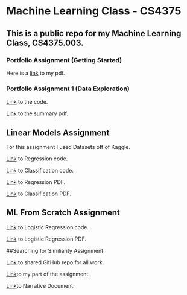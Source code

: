 # Machine Learning Class - CS4375

## This is a public repo for my Machine Learning Class, CS4375.003. 



### Portfolio Assignment (Getting Started)

Here is a [link](https://github.com/rpatangay00/MachineLearningClass/blob/9c957528a5faf51253b72e14173e4f3ecccae792/Overview_of_ML.pdf) to my pdf.

### Portfolio Assignment 1 (Data Exploration)

[Link](https://github.com/rpatangay00/MachineLearningClass/blob/a57464eeaada5ba51f47cec46261c68a4b20991d/PortfolioAssignment1/DataExploration.cpp) to the code.

[Link](https://github.com/rpatangay00/MachineLearningClass/blob/a57464eeaada5ba51f47cec46261c68a4b20991d/PortfolioAssignment1/Portfolio%20Component%201_%20Data%20Exploration.pdf) to the summary pdf.

## Linear Models Assignment 

For this assignment I used Datasets off of Kaggle.

[Link](https://github.com/rpatangay00/MachineLearningClass/blob/0ce5dae11cede845b3d7ab3e806a9f764114880b/LinearModels/Regression.Rmd) to Regression code.

[Link](https://github.com/rpatangay00/MachineLearningClass/blob/0744dde66b79979b7f3f1a07f404f59037c8b6dc/LinearModels/Classification.Rmd) to Classification code.

[Link](https://github.com/rpatangay00/MachineLearningClass/blob/0744dde66b79979b7f3f1a07f404f59037c8b6dc/LinearModels/Regression.pdf) to Regression PDF.

[Link](https://github.com/rpatangay00/MachineLearningClass/blob/0744dde66b79979b7f3f1a07f404f59037c8b6dc/LinearModels/Classification.pdf) to Classification PDF.

## ML From Scratch Assignment 

[Link](https://github.com/rpatangay00/MachineLearningClass/blob/0394f268286c5f5b37e0aa1a97814aeec7029a58/MLFromScratch/LogReg.cpp) to Logistic Regression code.

[Link](https://github.com/rpatangay00/MachineLearningClass/blob/0394f268286c5f5b37e0aa1a97814aeec7029a58/MLFromScratch/MLFromScratch_.pdf) to Logistic Regression PDF.

##Searching for Similiarity Assignment 

[Link](https://github.com/BridgetteBXP13/CS-4375.003---Intoduction-to-Machine-Learning/tree/main/Searching%20for%20Similarity) to shared GitHub repo for all work.

[Link](https://github.com/BridgetteBXP13/CS-4375.003---Intoduction-to-Machine-Learning/blob/0713ef96ab40c07d92351759ac887dab60129a38/Searching%20for%20Similarity/Dimensionality_Reduction.Rmd)to my part of the assignment.

[Link](https://github.com/rpatangay00/MachineLearningClass/blob/139953259222ee2639c03d8ea0b99a9f2852aa3a/SearchingForSimiliarity/Searching%20for%20Similarity_NarrativeDoc%20(2).pdf)to Narrative Document.




